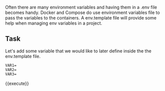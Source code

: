 Often there are many environment variables and having them in a .env file becomes handy. Docker and Compose do use environment variables file to pass the variables to the containers. A env.template file will provide some help when managing env variables in a project. 

## Task
Let's add some variable that we would like to later define inside the the env.template file. 

```
VAR1=
VAR2=
VAR3=
```
{{execute}}
